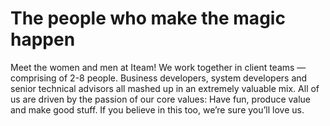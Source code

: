 # The people who make the magic happen

Meet the women and men at Iteam! We work together in client teams — comprising of 2-8 people. Business developers, system developers and senior technical advisors all mashed up in an extremely valuable mix. All of us are driven by the passion of our core values: Have fun, produce value and make good stuff. If you believe in this too, we’re sure you’ll love us.
